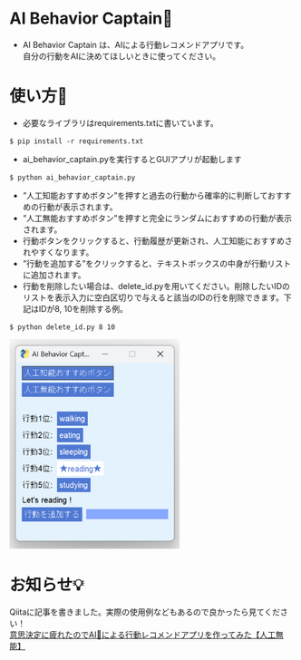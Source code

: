 # AI Behavior Captain🤖
* AI Behavior Captain は、AIによる行動レコメンドアプリです。  
自分の行動をAIに決めてほしいときに使ってください。


# 使い方📖
* 必要なライブラリはrequirements.txtに書いています。
```
$ pip install -r requirements.txt  
```
* ai_behavior_captain.pyを実行するとGUIアプリが起動します  
```
$ python ai_behavior_captain.py  
```
* ”人工知能おすすめボタン”を押すと過去の行動から確率的に判断しておすすめの行動が表示されます。  
* ”人工無能おすすめボタン”を押すと完全にランダムにおすすめの行動が表示されます。  
* 行動ボタンをクリックすると、行動履歴が更新され、人工知能におすすめされやすくなります。  
* ”行動を追加する”をクリックすると、テキストボックスの中身が行動リストに追加されます。  
* 行動を削除したい場合は、delete_id.pyを用いてください。削除したいIDのリストを表示入力に空白区切りで与えると該当のIDの行を削除できます。下記はIDが8, 10を削除する例。  
```
$ python delete_id.py 8 10
```

<img src=images/スクリーンショット.png width="300">

# お知らせ💡
Qiitaに記事を書きました。実際の使用例などもあるので良かったら見てください！  
[意思決定に疲れたのでAI🤖による行動レコメンドアプリを作ってみた【人工無能】](https://qiita.com/Isaka-code/items/e440161fa50032ca80d7)